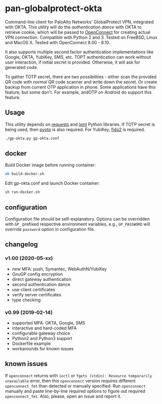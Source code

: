 # pan-globalprotect-okta

Command-line client for PaloAlto Networks' GlobalProtect VPN, integrated with OKTA.
This utility will do the _authentication dance_ with OKTA to retrieve cookie,
which will be passed to [OpenConnect](https://github.com/openconnect/openconnect)
for creating actual VPN connection. Compatible with Python 2 and 3. Tested on
FreeBSD, Linux and MacOS X. Tested with OpenConnect 8.00 - 8.10.

It also supports multiple second factor authentication implementations like Google, OKTA, YubiKey, SMS, etc.
TOPT authentication can work without user interaction, if initial secret is provided.
Otherwise, it will ask for generated code.

To gather TOTP secret, there are two possibilities - either scan the provided QR
code with _normal_ QR code scanner and write down the secret. Or create backup
from current OTP application in phone. Some applications have this feature, but
some don't. For example, andOTP on Android do support this feature.

## Usage

This utility depends on [requests](http://www.python-requests.org/) and [lxml](https://lxml.de/)
Python libraries. If TOTP secret is being used, then [pyotp](https://github.com/pyotp/pyotp)
is also required. For YubiKey, [fido2](https://github.com/Yubico/python-fido2) is required.

```sh
./gp-okta.py gp-okta.conf
```

## docker

Build Docker image before running container:

```sh
sh build-docker.sh
```

Edit gp-okta.conf and launch Docker container:

```sh
sh run-docker.sh
```

## configuration

Configuration file should be self-explanatory. Options can be overridden with
`GP_` prefixed respective environment variables, e.g., `GP_PASSWORD` will
override `password` option in configuration file.

## changelog

### v1.00 (2020-05-xx)

- new MFA: push, Symantec, WebAuthN/YubiKey
- GnuGP config encryption
- direct gateway authentication
- second authentication dance
- use client certificates
- verify server certificates
- type checking

### v0.99 (2019-02-14)

- supported MFA: OKTA, Google, SMS
- interactive and hard-coded MFA
- configurable gateway choice
- Python2 and Python3 support
- Dockerfile example
- workarounds for known issues

## known issues

If `openconnect` returns with `ioctl` or `fgets (stdin): Resource temporarily unavailable`
error, then this `openconnect` version requires different `openconnect_fmt` than detected
or manually specified. Run `openconnect` manually and paste line-by-line required options
to figure out required `openconnect_fmt`. Also, please, open an issue and report it.
